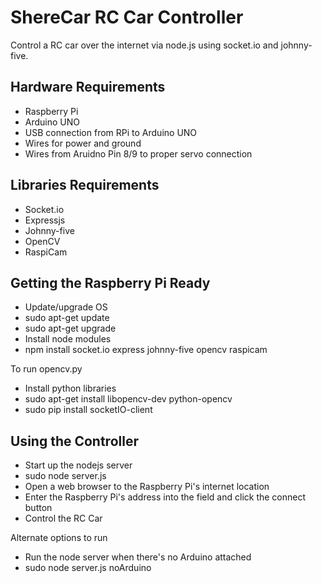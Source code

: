 ShereCar RC Car Controller
====================

Control a RC car over the internet via node.js using socket.io and johnny-five.

Hardware Requirements
----------------------
* Raspberry Pi
* Arduino UNO
* USB connection from RPi to Arduino UNO
* Wires for power and ground
* Wires from Aruidno Pin 8/9 to proper servo connection

Libraries Requirements
---------------------
* Socket.io
* Expressjs
* Johnny-five
* OpenCV
* RaspiCam

Getting the Raspberry Pi Ready
------------------------------
* Update/upgrade OS
 * sudo apt-get update
 * sudo apt-get upgrade
* Install node modules
 * npm install socket.io express johnny-five opencv raspicam

To run opencv.py
* Install python libraries
 * sudo apt-get install libopencv-dev python-opencv
 * sudo pip install socketIO-client

Using the Controller
-------------------
* Start up the nodejs server
 * sudo node server.js
* Open a web browser to the Raspberry Pi's internet location
* Enter the Raspberry Pi's address into the field and click the connect button
* Control the RC Car

Alternate options to run
* Run the node server when there's no Arduino attached
 * sudo node server.js noArduino
